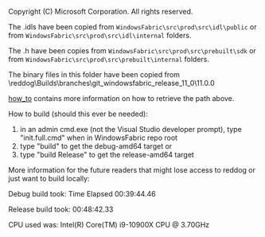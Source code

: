 Copyright (C) Microsoft Corporation. All rights reserved.

The .idls have been copied from `WindowsFabric\src\prod\src\idl\public` or from `WindowsFabric\src\prod\src\idl\internal` folders.

The .h have been copies from `WindowsFabric\src\prod\src\prebuilt\sdk` or from `WindowsFabric\src\prod\src\prebuilt\internal` folders.

The binary files in this folder have been copied from \\reddog\Builds\branches\git_windowsfabric_release_11_0\11.0.0

[how_to](doc/how_to.md) contains more information on how to retrieve the path above.

How to build (should this ever be needed):
1) in an admin cmd.exe (not the Visual Studio developer prompt), type "init.full.cmd" when in WindowsFabric repo root
2) type "build" to get the debug-amd64 target
or
2) type "build Release" to get the release-amd64 target

More information for the future readers that might lose access to reddog or just want to build locally:

Debug build took: Time Elapsed 00:39:44.46

Release build took: 00:48:42.33

CPU used was: Intel(R) Core(TM) i9-10900X CPU @ 3.70GHz


